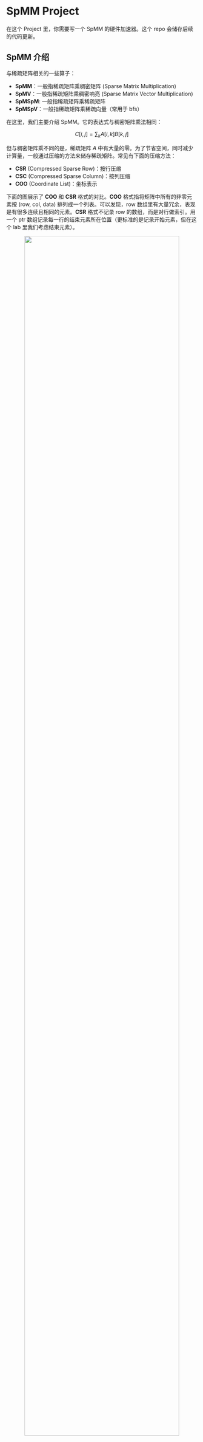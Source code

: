 # SpMM Project

在这个 Project 里，你需要写一个 SpMM 的硬件加速器。这个 repo 会储存后续的代码更新。

## SpMM 介绍

与稀疏矩阵相关的一些算子：

* **SpMM**：一般指稀疏矩阵乘稠密矩阵 (Sparse Matrix Multiplication)
* **SpMV**：一般指稀疏矩阵乘稠密响亮 (Sparse Matrix Vector Multiplication)
* **SpMSpM**: 一般指稀疏矩阵乘稀疏矩阵
* **SpMSpV**：一般指稀疏矩阵乘稀疏向量（常用于 bfs）

在这里，我们主要介绍 SpMM。它的表达式与稠密矩阵乘法相同：

$$
C[i,j] = \sum_{k} A[i,k] B[k, j]
$$

但与稠密矩阵乘不同的是，稀疏矩阵 $A$ 中有大量的零。为了节省空间，同时减少计算量，一般通过压缩的方法来储存稀疏矩阵。常见有下面的压缩方法：

* **CSR** (Compressed Sparse Row)：按行压缩
* **CSC** (Compressed Sparse Column)：按列压缩
* **COO** (Coordinate List)：坐标表示

下面的图展示了 **COO** 和 **CSR** 格式的对比。**COO** 格式指将矩阵中所有的非零元素按 (row, col, data) 排列成一个列表。可以发现，row 数组里有大量冗余，表现是有很多连续且相同的元素。**CSR** 格式不记录 row 的数组，而是对行做索引。用一个 ptr 数组记录每一行的结束元素所在位置（更标准的是记录开始元素，但在这个 lab 里我们考虑结束元素）。

<div align='center'>
<img src='figs/image-2.png' width='90%'/>
</div>

在上图的 **CSR** 格式中，第 i 行的元素的储存在 `ptr[i - 1] + 1 ~ ptr[i]` 的闭区间里。

根据输入格式、矩阵稀疏度的不同，有主要有下面的几类稀疏矩阵乘方法：

* **Row Based**: 每次将稀疏矩阵 $A$ 中的一个数与 $B$ 的一行相乘，适合 $B$ 很宽的场景
* **Inner Product**: 每次将稀疏矩阵 $A$ 的一行与 $B$ 的一列相乘，适合非零元个数适中的场景
* **Outer Product**: 每次将稀疏矩阵 $A$ 的一列与 $B$ 的一行相乘，适合非零元个数极其少的场景

在这个 lab 里我们实现 **Inner Product** 的方法。

## Project 介绍

### 总体介绍

在这个 Project 中，你需要写一个 SpMM 加速器，该加速器能够支持一个 NxN 的稀疏矩阵和一个 NxN 的稠密矩阵的乘法。该加速器的架构如下图所示：

![](figs/image-3.png)

加速器分成 PE 阵列，PE 和 规约单元三个层次。其中，规约单元有上面三种不同的实现方案。完成这个 Project 大致分成三个步骤：

1. **规约单元**：实现一个结构，它能够支持求序列的部分和
2. **PE 单元**：用加法树实现一个 SpMV，计算稀疏矩阵乘以稠密向量
3. **PE 阵列**：将稠密矩阵的每一列分别分给每个 PE，并实现 Buffer/Stationary 等功能，构成一个完整的加速器

### 规约单元

$A$ 矩阵是稀疏的，每一轮读入的 $N$ 个值可能覆盖了多行，如下图所示，当 PE 的宽度为 4 的时候，第一次读入会算出 A 的前两行的结果：

<div align='center'>
<img src='figs/image-4.png' width='60%'>
</div>

此时，不能按照稠密矩阵乘法的方法计算总和，而应该按照每一行计算部分和。为了计算这样的部分和，需要用特殊的结构，比如：

* PfxSum：硬件前缀和，可以计算每个元素结尾的前缀和
* FAN Network：参考论文 [SIGMA: A Sparse and Irregular GEMM Accelerator with Flexible Interconnects for DNN Training](https://doi.org/10.1109/HPCA47549.2020.00015)

在本次 lab 里，规约单元的接口如下所示。其中 `split[i]` 为 1 表示第 i 个元素和 i+1 号元素在不同的行，`out_idx[i]` 表示输出第 i 位的部分和所在的位置。例如，在上图的离子中 `out_idx[1] = 2`，表示输出序列的第 1 个数 `F` 应该对应部分和序列中第 2 个元素，即 `cC` 下面的 `F`。

```verilog
module RedUnit(
    input   logic               clock,
                                reset,
    input   data_t              data[`N-1:0],
    input   logic               split[`N-1:0],
    input   logic [`lgN-1:0]    out_idx[`N-1:0],
    output  data_t              out_data[`N-1:0],
    output  int                 delay
);
```

RedUnit 必须是完全流水线的。也就是说，每个周期给定的输入会在固定一个延迟后输出。在实现中用 `delay` 输出来告诉 testbench 流水线延迟是多少。例如，你可以通过下面的代码来告诉 testbench 其 delay 是 4。

```verilog
assign delay = 4;
```

### PE

PE 将规约单元，内积单元，和相关的胶水逻辑整合到一起，构成一个能计算 SpMV 的基本结构。与 Reduction Unit 不同，PE 将直接接受 CSR 格式的稀疏矩阵作为输入。PE 内部需要实现将 CSR 格式转换成 RedUnit 能够支持的编码的方式。PE 的输入输出接口如下面所示：`lhs_start` 表示左矩阵的开始信号，`rhs` 表示稠密向量。

```verilog
module PE(
    input   logic               clock,
                                reset,
    input   logic               lhs_start,
    input   logic [`dbLgN-1:0]  lhs_ptr [`N-1:0],
    input   logic [`lgN-1:0]    lhs_col [`N-1:0],
    input   data_t              lhs_data[`N-1:0],
    input   data_t              rhs[`N-1:0],
    output  data_t              out[`N-1:0],
    output  int                 delay
);
```

时序图如下所示，在 `start` 的同时，输入 `ptr` 和第一部分的数据。接着继续输入 `lhs` 矩阵的其他值。在经过 `delay` 个 cycle 后，依次输出结果。第一次输出的 `o[0]` 包括了 `c[3:0]` 对应的行的结果。输出的周期数和 lhs_col 的输入的周期数是一样的。在读入 `lhs` 的时候，`rhs` 也会同时读入，读入过程中 `rhs` 的值保持不变。

<!--
{signal: [
  {name: 'clk',       wave: 'p....|.....'},
  {name: 'lhs_start', wave: '010..|.....'},
  {name: 'lhs_ptr',   wave: 'x3x..|.....', data: ['ptr']},
  {name: 'lhs_col',   wave: 'x333x|.....', data: ['c[3:0]', 'c[7:4]', '...', '...']},
  {name: 'lhs_data',  wave: 'x333x|.....', data: ['d[3:0]', 'd[7:4]', '...', '...']},
  {name: 'rhs',       wave: 'x3..x|.....', data: ['rhs']},
  {name: 'out',       wave: 'x....|333x.', data: ['o[0]', 'o[1]', 'o[2]']}
]}
-->

![](figs/image-9.png)

**Halo Adder**：在计算部分和的时候，经常会出现一个 `row` 的值被拆成两部分的情况。我们可以将上一个周期的最后段部分和储存下来，delay 一个周期后加到下一个周期部分和的第一段上。
* 稀疏矩阵是 NxN 的，稀疏矩阵的一行最多被拆成两段，而不会是三段。Halo Adder 里只需要保存一个元素。

### PE 阵列

PE 阵列将多个 PE 堆叠在一起，构成一个能够计算稀疏矩阵乘的结构。PE 阵列将 B 矩阵拆分成 N 列，每一列交给一个 PE 计算，再将各个 PE 的输出整合起来得到最终的输出。

```verilog
module SpMM(
    input   logic               clock,
                                reset,
    /* 输入在各种情况下是否 ready，ns：通常情况，ws：weight-stationary，os：output stationary */
    output  logic               lhs_ready_ns,
                                lhs_ready_ws,
                                lhs_ready_os,
                                lhs_ready_wos,
    input   logic               lhs_start,
    /* 如果是 weight-stationary, 这次使用的 rhs 将保留到下一次 */
                                lhs_ws,
    /* 如果是 output-stationary, 将这次的结果加到上次的 output 里 */
                                lhs_os,
    input   logic [`dbLgN-1:0]  lhs_ptr [`N-1:0],
    input   logic [`lgN-1:0]    lhs_col [`N-1:0],
    input   data_t              lhs_data[`N-1:0],
    output  logic               rhs_ready,
    input   logic               rhs_start,
    input   data_t              rhs_data [3:0][`N-1:0],
    output  logic               out_ready,
    input   logic               out_start,
    output  data_t              out_data [3:0][`N-1:0],
    output  int                 num_el
);
```

下面给出了 PE 阵列通常计算矩阵乘法的时序图。最开始，rhs 的 buffer 是空的，阵列首先读入 rhs。当 rhs 读入完成，rhs buffer 非空的时候，允许输入 lhs。输入 lhs 后立刻开始计算，并在一段时间后放到 output buffer 里面。最后，再一次性将 output buffer 的矩阵输出。注意，**稠密矩阵输入/输出的基本单位是 4 行**。

* 稠密矩阵会经过 N/4 个周期完成输入/输出，第 i 个周期输入 [i+3:i] 行的元素，第一个周期 start 信号为 1
* 写移位寄存器的时候，请注意方向，先输入/输出的是第一行，不是最后一行

<!--
{signal: [
  ['Rhs',
   {name: 'rhs_ready',    wave: '010.......|.....'},
   {name: 'rhs_start',    wave: '010.......|.....'},
   {name: 'rhs_data',     wave: 'x3...x....|.....', data: ['rhs']},
  ],
  ['Lhs',
   {name: 'lhs_ready_ns', wave: '0....10...|.....'},
   {name: 'lhs_start',    wave: '0....10...|.....'},
   {name: 'lhs_ptr',      wave: 'x....4x...|.....', data: ['ptr']},
   {name: 'lhs_col',      wave: 'x....4...x|.....', data: ['col']},
   {name: 'lhs_data',     wave: 'x....4...x|.....', data: ['data']},
  ],
  ['Out',
   {name: 'out_ready',    wave: '0.........|10...'},
   {name: 'out_start',    wave: '0.........|10...'},
   {name: 'out_data',     wave: '0.........|5...x', data: ['out']}
  ]
]}
-->

![](figs/image-10.png)

阵列除了支持通常的 SpMM 外，还需要支持 Weight Stationary 和 Output Stationary

* Weight Stationary 指在计算下一次 A * B 的时候，B 矩阵没有发生变化，不需要重复读入
* Output Stationary 指在这次计算中，直接将 A * B 加到上一次的输出矩阵中

为了进一步增大阵列的吞吐量，可以将 rhs buffer 和 output buffer 实现为 double buffer。保证在计算的同时，也可以读入下一次计算的输入数据。

## 测试与评分

此次 project 根据实现的功能和参数化能力打分。参数化指可以通过修改 N 的值，自动生成出合法的硬件。

### 接口与编码规定

`RedUnit`, `PE`, `SpMM` 的输入输出接口已经在 `SpMM.sv` 里写好了。你可以随意为接口添加新的输出或输入，测试脚本会忽略添加的输入和输出。

输入数据的格式为 `data_t`，它被定义成了一个 struct。请保证 `data_t` 的加法和乘法计算具有 1 cycle 的 delay。你可以用 `add_` 和 `mul_` 模块来实现加法和乘法。

```verilog
typedef struct packed { logic [`W-1:0] data; } data_t;
```

在这次 project 中，我们用宏来实现参数化：

```verilog
`ifndef N
`define N              16
`endif
`define lgN     ($clog2(`N))
`define dbLgN (2*$clog2(`N))
```

### 测试方法

助教已经为你们写好了一些 testbench 和 自动化脚本。

```shell
make N=16 RedUnit
make N=16 PE
make N=16 SpMM
```

运行 `make` 会生成类似下面的路径结构：

```shell
trace
├── PE
│   ├── 01-full.vcd
│   ├── 02-half.vcd     # 波形文件
│   ├── run.log         # 输出文件，见下一节
│   └── wave.gtkw       # gtkwave 配置文件
├── RedUnit
│   ├── 01-single.vcd
│   ├── 02-full.vcd
│   ├── run.log
│   └── wave.gtkw
└── SpMM
    ├── 01-ns-onepass.vcd
    ├── 02-rhs-dbbuf.vcd
    ├── run.log
    └── wave.gtkw
```

#### 调试输出

如果某些测试点 fail，测试脚本会将错误的程序输出出来。下面是 reduction unit 的调试输出，`|` 分隔了部分和的区间：

> ```raw
> Err:         0      1      2      3   
>   Data:     16  | 110  | 253    146  |
>   PSum:     16  | 110  |        143  |
>   OutIdx:    0      1      3      2   
>   Expect:   16    110    143          
>   Get:       0      0      0      0   
> ```

下面是 PE 的调试输出，每个错误的数据会将稀疏矩阵和向量展示出来：

> ```raw
> Error in trace/PE/13-rand.vcd
> MAT[ 0]:    8    1    9         |   1
> MAT[ 1]:         3              |   1
> MAT[ 2]:                   8    |   1
> MAT[ 3]:         4    7    6    |   1
> got prod:   0    0    0    0 
> expect:    18    3    8   17 
> ```

#### 查看波形

助教已经为你写了一个自动脚本，里面预设了重要的输入输出信号，用下面的命令启动 gtkwave：

```shell
./gtkwave.sh trace/RedUnit/01-single.vcd
```

![](figs/image.png)

### 评分标准

评分按照功能分数和性能分数给定，下发的测试点只是占最终测试点的一部分。

* 功能分数：加速器的每个功能根据实现难度，赋予一定分数
* 性能分数：即使实现了某个功能，但没有达到其应有的 latency / throughput，会失去这个分数

60 分的部分：没有stationary，稀疏矩阵 A 是稠密的。也就是说 A 每次读一整行，且刚好是一行。你可以直接忽略 ptr, col 的输入，规约单元只实现一个加法树。

下面给出功能分数列表（暂定），后续可能根据同学们的实现情况修改。

|       | tree | pfxsum | fan | halo | dbbuf | wei-sta | out-sta |
| ----- | ---- | ------ | --- | ---- | ----- | ------- | ------- |
| N=16  | 0    | 8      | 14  | 4    | 4     | 4       | 4       |
| N=any | 2    | 12     | 20  | 5    | 5     | 5       | 5       |

* tree, pfxsum, fan：Reduction Unit 的实现方法
* halo：PE 里实现 halo adder，支持跨边界求和
* dbbuf：rhs buf 和 output buf 支持双 buffer
* wei-sta, out-sta：支持两种 stationary 模式

下面给一个建议的实现顺序：

1. 60 分：走通基本路线
2. 72 分：pfxsum
3. 77 分：pfxsum + halo
4. 82 分：pfxsum + halo + dbbuf
5. 87 分：pfxsum + halo + dbbuf + wei-sta
6. 92 分：pfxsum + halo + dbbuf + wei-sta + out-sta
7. 94 分：fan(n=16) + halo + dbbuf + wei-sta + out-sta
8. 100 分：fan(any) + halo + dbbuf + wei-sta + out-sta

### 提交时间

两周后第一次评测，评测 60 分的版本，四周后第二次评测，评测剩下的 40 分。

60 分的版本要求：每个 testbench 的第一个测试点能够通过

* redunit 能够计算全部和，可以用加法树实现
* PE 能够正常得将数据交给 redunit
* PE 阵列能够读入右矩阵，读入左矩阵，完成一次计算，然后输出
